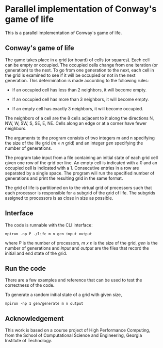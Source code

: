 # Parallel implementation of Conway's game of life
This is a parallel implementation of Conway's game of life.

## Conway's game of life
The game takes place in a grid (or board) of cells (or squares). Each cell can be empty or occupied. The occupied cells change from one iteration (or generation) to the next. To go from one generation to the next, each cell in the grid is examined to see if it will be occupied or not in the next generation. This determination is made according to the following rules:
- If an occupied cell has less than 2 neighbors, it will become empty.
* If an occupied cell has more than 3 neighbors, it will become empty.
+ If an empty cell has exactly 3 neighbors, it will become occupied.

The neighbors of a cell are the 8 cells adjacent to it along the directions N, NW, W, SW, S, SE, E, NE. Cells along an edge or at a corner have fewer neighbors.

The arguments to the program consists of two integers m and n specifying the size of the life grid (_m_ × _n_ grid) and an integer _gen_ specifying the number of generations.

The program take input from a file containing an initial state of each grid cell given one row of the grid per line. An empty cell is indicated with a 0 and an occupied cell is indicated with a 1. Consecutive entries in a row are separated by a single space. The program will run the specified number of generations and print the resulting grid in the same format.

The grid of life is partitioned on to the virtual grid of processors such that each processor is responsible for a subgrid of the grid of life. The subgrids assigned to processors is as close in size as possible.

## Interface
The code is runnable with the CLI interface:

`mpirun -np P ./life m n gen input output`

where _P_ is the number of processors, _m x n_ is the size of the grid, _gen_ is the number of generations and _input_ and _output_ are the files that record the initial and end state of the grid.

## Run the code
There are a few examples and reference that can be used to test the correctness of the code.

To generate a random initial state of a grid with given size, 

`mpirun -np 1 gen/generate m n output`

## Acknowledgement
This work is based on a course project of High Performance Computing, from the School of Computational Science and Engineering, Georgia Institute of Technology.  
